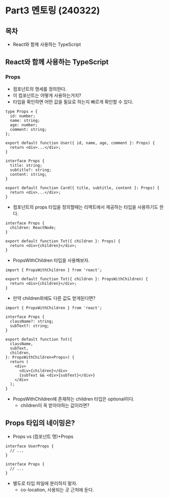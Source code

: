 # Part3 멘토링 (240322)

## 목차

- React와 함께 사용하는 TypeScript

## React와 함께 사용하는 TypeScript

### Props

- 컴포넌트의 명세를 정의한다.
- 이 컴포넌트는 어떻게 사용하는거지?
- 타입을 확인하면 어떤 값을 필요로 하는지 빠르게 확인할 수 있다.

```tsx
type Props = {
  id: number;
  name: string;
  age: number;
  comment: string;
};

export default function User({ id, name, age, comment }: Props) {
  return <div>...</div>;
}

interface Props {
  title: string;
  subtitle?: string;
  content: string;
}

export default function Card({ title, subtitle, content }: Props) {
  return <div>...</div>;
}
```

- 컴포넌트의 props 타입을 정의할때는 리액트에서 제공하는 타입을 사용하기도 한다.

```tsx
interface Props {
  children: ReactNode;
}

export default function Txt({ children }: Props) {
  return <div>{children}</div>;
}
```

- PropsWithChildren 타입을 사용해보자.

```tsx
import { PropsWithChildren } from 'react';

export default function Txt({ children }: PropsWithChildren) {
  return <div>{children}</div>;
}
```

- 만약 children외에도 다른 값도 받게된다면?

```tsx
import { PropsWithChildren } from 'react';

interface Props {
  className?: string;
  subText?: string;
}

export default function Txt({
  className,
  subText,
  children,
}: PropsWithChildren<Props>) {
  return (
    <div>
      <div>{children}</div>
      {subText && <div>{subText}</div>}
    </div>
  );
}
```

- PropsWithChildren에 존재하는 children 타입은 optional이다.
  - children이 꼭 받아야하는 값이라면?

## Props 타입의 네이밍은?

- Props vs (컴포넌트 명)+Props

```tsx
interface UserProps {
  // ...
}

interface Props {
  // ...
}
```

- 별도로 타입 파일에 분리하지 말자.
  - co-location, 사용되는 곳 근처에 둔다.
